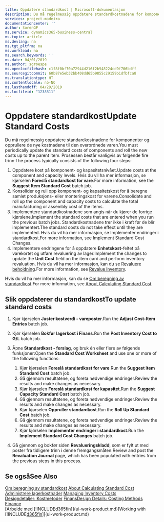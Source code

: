 ```yaml
---
title: Oppdatere standardkost | Microsoft-dokumentasjon
description: Du må regelmessig oppdatere standardkostnadene for komponenter og opprullere de nye kostnadene til den overordnede varen.
services: project-madeira
documentationcenter: ''
author: SorenGP
ms.service: dynamics365-business-central
ms.topic: article
ms.devlang: na
ms.tgt_pltfrm: na
ms.workload: na
ms.search.keywords: ''
ms.date: 04/01/2019
ms.author: sgroespe
ms.openlocfilehash: c1f8f0bf70a72944d216f2b948224cd9f706bdff
ms.sourcegitcommit: 60b87e5eb32bb408dd65b9855c29159b1dfbfca8
ms.translationtype: HT
ms.contentlocale: nb-NO
ms.lasthandoff: 04/29/2019
ms.locfileid: "1238811"
---
```

# <a name="update-standard-costs"></a><span data-ttu-id="87085-103">Oppdatere standardkost</span><span class="sxs-lookup"><span data-stu-id="87085-103">Update Standard Costs</span></span>
<span data-ttu-id="87085-104">Du må regelmessig oppdatere standardkostnadene for komponenter og opprullere de nye kostnadene til den overordnede varen.</span><span class="sxs-lookup"><span data-stu-id="87085-104">You must periodically update the standard costs of components and roll the new costs up to the parent item.</span></span> <span data-ttu-id="87085-105">Prosessen består vanligvis av følgende fire trinn:</span><span class="sxs-lookup"><span data-stu-id="87085-105">The process typically consists of the following four steps:</span></span>  

1.  <span data-ttu-id="87085-106">Oppdatere kost på komponent- og kapasitetsnivået.</span><span class="sxs-lookup"><span data-stu-id="87085-106">Update costs at the component and capacity levels.</span></span> <span data-ttu-id="87085-107">Hvis du vil ha mer informasjon, se kjørselen **Foreslå standardkost for vare**.</span><span class="sxs-lookup"><span data-stu-id="87085-107">For more information, see the **Suggest Item Standard Cost** batch job.</span></span>  
2.  <span data-ttu-id="87085-108">Konsolider og rull opp komponent- og kapasitetskost for å beregne samlet produksjons- eller monteringskost for varene.</span><span class="sxs-lookup"><span data-stu-id="87085-108">Consolidate and roll up the component and capacity costs to calculate the total manufacturing or assembly cost of the items.</span></span>  
3.  <span data-ttu-id="87085-109">Implementere standardkostnadene som angis når du kjører de forrige kjørslene.</span><span class="sxs-lookup"><span data-stu-id="87085-109">Implement the standard costs that are entered when you run the previous batch jobs.</span></span> <span data-ttu-id="87085-110">Standardkostnadene trer ikke i kraft før de blir implementert.</span><span class="sxs-lookup"><span data-stu-id="87085-110">The standard costs do not take effect until they are implemented.</span></span> <span data-ttu-id="87085-111">Hvis du vil ha mer informasjon, se Implementer endringer i standardkost.</span><span class="sxs-lookup"><span data-stu-id="87085-111">For more information, see Implement Standard Cost Changes.</span></span>  
4.  <span data-ttu-id="87085-112">Implementere endringene for å oppdatere **Enhetskost**-feltet på varekortet og utføre revaluering av lager.</span><span class="sxs-lookup"><span data-stu-id="87085-112">Implement the changes to update the **Unit Cost** field on the item card and perform inventory revaluation.</span></span> <span data-ttu-id="87085-113">Hvis du vil ha mer informasjon, kan du se [Revaluere beholdning](inventory-how-revalue-inventory.md).</span><span class="sxs-lookup"><span data-stu-id="87085-113">For more information, see [Revalue Inventory](inventory-how-revalue-inventory.md).</span></span>  

<span data-ttu-id="87085-114">Hvis du vil ha mer informasjon, kan du se [Om beregning av standardkost](finance-about-calculating-standard-cost.md).</span><span class="sxs-lookup"><span data-stu-id="87085-114">For more information, see [About Calculating Standard Cost](finance-about-calculating-standard-cost.md).</span></span>  
## <a name="to-update-standard-costs"></a><span data-ttu-id="87085-115">Slik oppdaterer du standardkost</span><span class="sxs-lookup"><span data-stu-id="87085-115">To update standard costs</span></span>  
1.  <span data-ttu-id="87085-116">Kjør kjørselen **Juster kostverdi - vareposter**.</span><span class="sxs-lookup"><span data-stu-id="87085-116">Run the **Adjust Cost-Item Entries** batch job.</span></span>  
2.  <span data-ttu-id="87085-117">Kjør kjørselen **Bokfør lagerkost i Finans**.</span><span class="sxs-lookup"><span data-stu-id="87085-117">Run the **Post Inventory Cost to G/L** batch job.</span></span>  
3.  <span data-ttu-id="87085-118">Åpne **Standardkost - forslag**, og bruk én eller flere av følgende funksjoner:</span><span class="sxs-lookup"><span data-stu-id="87085-118">Open the **Standard Cost Worksheet** and use one or more of the following functions:</span></span>  

    1.  <span data-ttu-id="87085-119">Kjør kjørselen **Foreslå standardkost for vare**.</span><span class="sxs-lookup"><span data-stu-id="87085-119">Run the **Suggest Item Standard Cost** batch job.</span></span>  
    2.  <span data-ttu-id="87085-120">Gå gjennom resultatene, og foreta nødvendige endringer.</span><span class="sxs-lookup"><span data-stu-id="87085-120">Review the results and make changes as necessary.</span></span>  
    3.  <span data-ttu-id="87085-121">Kjør kjørselen **Foreslå standardkost for kapasitet**.</span><span class="sxs-lookup"><span data-stu-id="87085-121">Run the **Suggest Capacity Standard Cost** batch job.</span></span>  
    4.  <span data-ttu-id="87085-122">Gå gjennom resultatene, og foreta nødvendige endringer.</span><span class="sxs-lookup"><span data-stu-id="87085-122">Review the results and make changes as necessary.</span></span>
    5. <span data-ttu-id="87085-123">Kjør kjørselen **Oppruller standardkost**.</span><span class="sxs-lookup"><span data-stu-id="87085-123">Run the **Roll Up Standard Cost** batch job.</span></span>
    6.  <span data-ttu-id="87085-124">Gå gjennom resultatene, og foreta nødvendige endringer.</span><span class="sxs-lookup"><span data-stu-id="87085-124">Review the results and make changes as necessary.</span></span>
    7.  <span data-ttu-id="87085-125">Kjør kjørselen **Implementer endringer i standardkost**.</span><span class="sxs-lookup"><span data-stu-id="87085-125">Run the **Implement Standard Cost Changes** batch job.</span></span>  
4.  <span data-ttu-id="87085-126">Gå gjennom og bokfør siden **Revalueringskladd**, som er fylt ut med poster fra tidligere trinn i denne fremgangsmåten.</span><span class="sxs-lookup"><span data-stu-id="87085-126">Review and post the **Revaluation Journal** page, which has been populated with entries from the previous steps in this process.</span></span>  

## <a name="see-also"></a><span data-ttu-id="87085-127">Se også</span><span class="sxs-lookup"><span data-stu-id="87085-127">See Also</span></span>  
 <span data-ttu-id="87085-128">[Om beregning av standardkost](finance-about-calculating-standard-cost.md) </span><span class="sxs-lookup"><span data-stu-id="87085-128">[About Calculating Standard Cost](finance-about-calculating-standard-cost.md) </span></span>  
 <span data-ttu-id="87085-129">[Administrere lagerkostnader](finance-manage-inventory-costs.md) </span><span class="sxs-lookup"><span data-stu-id="87085-129">[Managing Inventory Costs](finance-manage-inventory-costs.md) </span></span>  
 <span data-ttu-id="87085-130">[Designdetaljer: Kostmetoder](design-details-costing-methods.md) [Finans](finance.md)</span><span class="sxs-lookup"><span data-stu-id="87085-130">[Design Details: Costing Methods](design-details-costing-methods.md) [Finance](finance.md)</span></span>  
 <span data-ttu-id="87085-131">[Arbeide med [!INCLUDE[d365fin](includes/d365fin_md.md)]](ui-work-product.md)</span><span class="sxs-lookup"><span data-stu-id="87085-131">[Working with [!INCLUDE[d365fin](includes/d365fin_md.md)]](ui-work-product.md)</span></span>  
